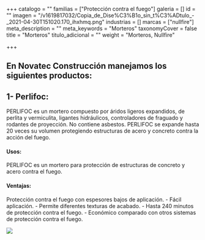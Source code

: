 +++
catalogo = ""
familias = ["Protección contra el fuego"]
galeria = []
id = ""
imagen = "/v1619817032/Copia_de_Dise%C3%B1o_sin_t%C3%ADtulo_-_2021-04-30T151020.170_ihxhmq.png"
industrias = []
marcas = ["nullfire"]
meta_description = ""
meta_keywords = "Morteros"
taxonomyCover = false
title = "Morteros"
titulo_adicional = ""
weight = "Morteros, Nullfire"

+++
## En Novatec Construcción manejamos los siguientes productos:

## **1- Perlifoc:** 

PERLIFOC es un mortero compuesto por áridos ligeros expandidos, de perlita y vermiculita, ligantes hidráulicos, controladores de fraguado y rodantes de proyección. No contiene asbestos. PERLIFOC se expande hasta 20 veces su volumen protegiendo estructuras de acero y concreto contra la acción del fuego.

#### **Usos:**

PERLIFOC es un mortero para protección de estructuras de concreto y acero contra el fuego.

#### **Ventajas:**

Protección contra el fuego con espesores bajos de aplicación. - Fácil aplicación. - Permite diferentes texturas de acabado. - Hasta 240 minutos de protección contra el fuego. - Económico comparado con otros sistemas de protección contra el fuego.

![](https://res.cloudinary.com/drnun7bay/image/upload/v1619816710/perlifoc_jspn5c.png)